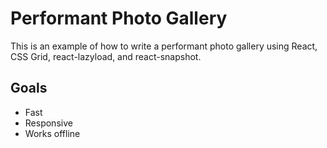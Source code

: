 # Performant Photo Gallery
This is an example of how to write a performant photo gallery using React, CSS Grid, react-lazyload, and react-snapshot.

## Goals
* Fast
* Responsive
* Works offline